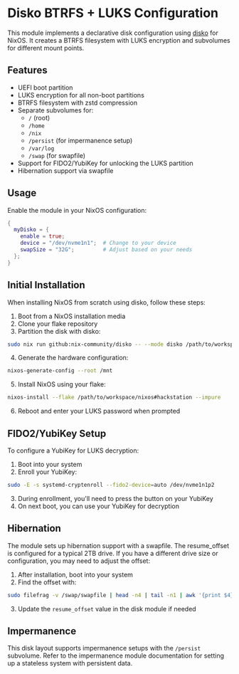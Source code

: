 # Disko BTRFS + LUKS Configuration

This module implements a declarative disk configuration using [disko](https://github.com/nix-community/disko) for NixOS. It creates a BTRFS filesystem with LUKS encryption and subvolumes for different mount points.

## Features

- UEFI boot partition
- LUKS encryption for all non-boot partitions
- BTRFS filesystem with zstd compression
- Separate subvolumes for:
  - `/` (root)
  - `/home`
  - `/nix`
  - `/persist` (for impermanence setup)
  - `/var/log`
  - `/swap` (for swapfile)
- Support for FIDO2/YubiKey for unlocking the LUKS partition
- Hibernation support via swapfile

## Usage

Enable the module in your NixOS configuration:

```nix
{
  myDisko = {
    enable = true;
    device = "/dev/nvme1n1";  # Change to your device
    swapSize = "32G";         # Adjust based on your needs
  };
}
```

## Initial Installation

When installing NixOS from scratch using disko, follow these steps:

1. Boot from a NixOS installation media
2. Clone your flake repository
3. Partition the disk with disko:

```bash
sudo nix run github:nix-community/disko -- --mode disko /path/to/workspace/nixos/modules/nixos/disk/default.nix --arg device '"/dev/nvme1n1"'
```

4. Generate the hardware configuration:

```bash
nixos-generate-config --root /mnt
```

5. Install NixOS using your flake:

```bash
nixos-install --flake /path/to/workspace/nixos#hackstation --impure
```

6. Reboot and enter your LUKS password when prompted

## FIDO2/YubiKey Setup

To configure a YubiKey for LUKS decryption:

1. Boot into your system
2. Enroll your YubiKey:

```bash
sudo -E -s systemd-cryptenroll --fido2-device=auto /dev/nvme1n1p2
```

3. During enrollment, you'll need to press the button on your YubiKey
4. On next boot, you can use your YubiKey for decryption

## Hibernation

The module sets up hibernation support with a swapfile. The resume_offset is configured for a typical 2TB drive. If you have a different drive size or configuration, you may need to adjust the offset:

1. After installation, boot into your system
2. Find the offset with:

```bash
sudo filefrag -v /swap/swapfile | head -n4 | tail -n1 | awk '{print $4}' | tr -d '..'
```

3. Update the `resume_offset` value in the disk module if needed

## Impermanence

This disk layout supports impermanence setups with the `/persist` subvolume. Refer to the impermanence module documentation for setting up a stateless system with persistent data.